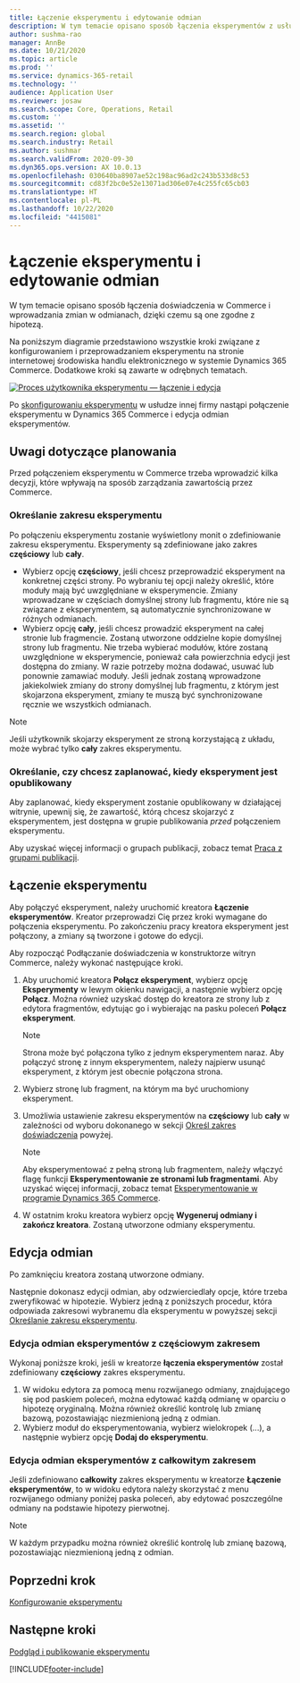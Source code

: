 ```yaml
---
title: Łączenie eksperymentu i edytowanie odmian
description: W tym temacie opisano sposób łączenia eksperymentów z usługą innej firmy z systemem Dynamics 365 Commerce i edytowania odmian eksperymentu.
author: sushma-rao
manager: AnnBe
ms.date: 10/21/2020
ms.topic: article
ms.prod: ''
ms.service: dynamics-365-retail
ms.technology: ''
audience: Application User
ms.reviewer: josaw
ms.search.scope: Core, Operations, Retail
ms.custom: ''
ms.assetid: ''
ms.search.region: global
ms.search.industry: Retail
ms.author: sushmar
ms.search.validFrom: 2020-09-30
ms.dyn365.ops.version: AX 10.0.13
ms.openlocfilehash: 030640ba8907ae52c198ac96ad2c243b533d8c53
ms.sourcegitcommit: cd83f2bc0e52e13071ad306e07e4c255fc65cb03
ms.translationtype: HT
ms.contentlocale: pl-PL
ms.lasthandoff: 10/22/2020
ms.locfileid: "4415081"
---
```

# <a name="connect-an-experiment-and-edit-variations"></a>Łączenie eksperymentu i edytowanie odmian

W tym temacie opisano sposób łączenia doświadczenia w Commerce i wprowadzania zmian w odmianach, dzięki czemu są one zgodne z hipotezą. 

Na poniższym diagramie przedstawiono wszystkie kroki związane z konfigurowaniem i przeprowadzaniem eksperymentu na stronie internetowej środowiska handlu elektronicznego w systemie Dynamics 365 Commerce. Dodatkowe kroki są zawarte w odrębnych tematach.

[ ![Proces użytkownika eksperymentu — łączenie i edycja](./media/experimentation_connect_edit.svg) ](./media/experimentation_connect_edit.svg#lightbox)

Po [skonfigurowaniu eksperymentu](experimentation-setup.md) w usłudze innej firmy nastąpi połączenie eksperymentu w Dynamics 365 Commerce i edycja odmian eksperymentów.

## <a name="planning-considerations"></a>Uwagi dotyczące planowania

Przed połączeniem eksperymentu w Commerce trzeba wprowadzić kilka decyzji, które wpływają na sposób zarządzania zawartością przez Commerce.

### <a name="determine-the-scope-of-your-experiment"></a>Określanie zakresu eksperymentu
Po połączeniu eksperymentu zostanie wyświetlony monit o zdefiniowanie zakresu eksperymentu. Eksperymenty są zdefiniowane jako zakres **częściowy** lub **cały**.
- Wybierz opcję **częściowy**, jeśli chcesz przeprowadzić eksperyment na konkretnej części strony. Po wybraniu tej opcji należy określić, które moduły mają być uwzględniane w eksperymencie. Zmiany wprowadzane w częściach domyślnej strony lub fragmentu, które nie są związane z eksperymentem, są automatycznie synchronizowane w różnych odmianach.
- Wybierz opcję **cały**, jeśli chcesz prowadzić eksperyment na całej stronie lub fragmencie. Zostaną utworzone oddzielne kopie domyślnej strony lub fragmentu. Nie trzeba wybierać modułów, które zostaną uwzględnione w eksperymencie, ponieważ cała powierzchnia edycji jest dostępna do zmiany. W razie potrzeby można dodawać, usuwać lub ponownie zamawiać moduły. Jeśli jednak zostaną wprowadzone jakiekolwiek zmiany do strony domyślnej lub fragmentu, z którym jest skojarzona eksperyment, zmiany te muszą być synchronizowane ręcznie we wszystkich odmianach.

<!-- not to editors, we're adding an image here to illustrate the difference. it will help.) -->

> [!NOTE]
> Jeśli użytkownik skojarzy eksperyment ze stroną korzystającą z układu, może wybrać tylko **cały** zakres eksperymentu.

### <a name="decide-if-you-want-to-schedule-when-your-experiment-is-published"></a>Określanie, czy chcesz zaplanować, kiedy eksperyment jest opublikowany
Aby zaplanować, kiedy eksperyment zostanie opublikowany w działającej witrynie, upewnij się, że zawartość, którą chcesz skojarzyć z eksperymentem, jest dostępna w grupie publikowania *przed* połączeniem eksperymentu. 

Aby uzyskać więcej informacji o grupach publikacji, zobacz temat [Praca z grupami publikacji](publish-groups.md).


## <a name="connect-your-experiment"></a>Łączenie eksperymentu
Aby połączyć eksperyment, należy uruchomić kreatora **Łączenie eksperymentów**. Kreator przeprowadzi Cię przez kroki wymagane do połączenia eksperymentu. Po zakończeniu pracy kreatora eksperyment jest połączony, a zmiany są tworzone i gotowe do edycji.

Aby rozpocząć Podłączanie doświadczenia w konstruktorze witryn Commerce, należy wykonać następujące kroki.

1. Aby uruchomić kreatora **Połącz eksperyment**, wybierz opcję **Eksperymenty** w lewym okienku nawigacji, a następnie wybierz opcję **Połącz**. Można również uzyskać dostęp do kreatora ze strony lub z edytora fragmentów, edytując go i wybierając na pasku poleceń **Połącz eksperyment**.

    > [!NOTE]
    > Strona może być połączona tylko z jednym eksperymentem naraz. Aby połączyć stronę z innym eksperymentem, należy najpierw usunąć eksperyment, z którym jest obecnie połączona strona.

1. Wybierz stronę lub fragment, na którym ma być uruchomiony eksperyment.
1. Umożliwia ustawienie zakresu eksperymentów na **częściowy** lub **cały** w zależności od wyboru dokonanego w sekcji [Określ zakres doświadczenia](#determine-the-scope-of-your-experiment) powyżej.
    > [!NOTE]
    > Aby eksperymentować z pełną stroną lub fragmentem, należy włączyć flagę funkcji **Eksperymentowanie ze stronami lub fragmentami**. Aby uzyskać więcej informacji, zobacz temat [Eksperymentowanie w programie Dynamics 365 Commerce](experimentation-overview.md).
    
1. W ostatnim kroku kreatora wybierz opcję **Wygeneruj odmiany i zakończ kreatora**. Zostaną utworzone odmiany eksperymentu. 

## <a name="edit-your-variations"></a>Edycja odmian
Po zamknięciu kreatora zostaną utworzone odmiany. 

Następnie dokonasz edycji odmian, aby odzwierciedlały opcje, które trzeba zweryfikować w hipotezie. Wybierz jedną z poniższych procedur, która odpowiada zakresowi wybranemu dla eksperymentu w powyższej sekcji [Określanie zakresu eksperymentu](#determine-the-scope-of-your-experiment).

### <a name="edit-variations-for-experiments-with-partial-scope"></a>Edycja odmian eksperymentów z częściowym zakresem
Wykonaj poniższe kroki, jeśli w kreatorze **łączenia eksperymentów** został zdefiniowany **częściowy** zakres eksperymentu.

1. W widoku edytora za pomocą menu rozwijanego odmiany, znajdującego się pod paskiem poleceń, można edytować każdą odmianę w oparciu o hipotezę oryginalną. Można również określić kontrolę lub zmianę bazową, pozostawiając niezmienioną jedną z odmian.
1. Wybierz moduł do eksperymentowania, wybierz wielokropek (...), a następnie wybierz opcję **Dodaj do eksperymentu**.

### <a name="edit-variations-for-experiments-with-entire-scope"></a>Edycja odmian eksperymentów z całkowitym zakresem
Jeśli zdefiniowano **całkowity** zakres eksperymentu w kreatorze **Łączenie eksperymentów**, to w widoku edytora należy skorzystać z menu rozwijanego odmiany poniżej paska poleceń, aby edytować poszczególne odmiany na podstawie hipotezy pierwotnej. 

> [!NOTE]
> W każdym przypadku można również określić kontrolę lub zmianę bazową, pozostawiając niezmienioną jedną z odmian.

## <a name="previous-step"></a>Poprzedni krok
[Konfigurowanie eksperymentu](experimentation-setup.md) 


## <a name="next-step"></a>Następne kroki
[Podgląd i publikowanie eksperymentu](experimentation-preview-publish.md)


[!INCLUDE[footer-include](../includes/footer-banner.md)]